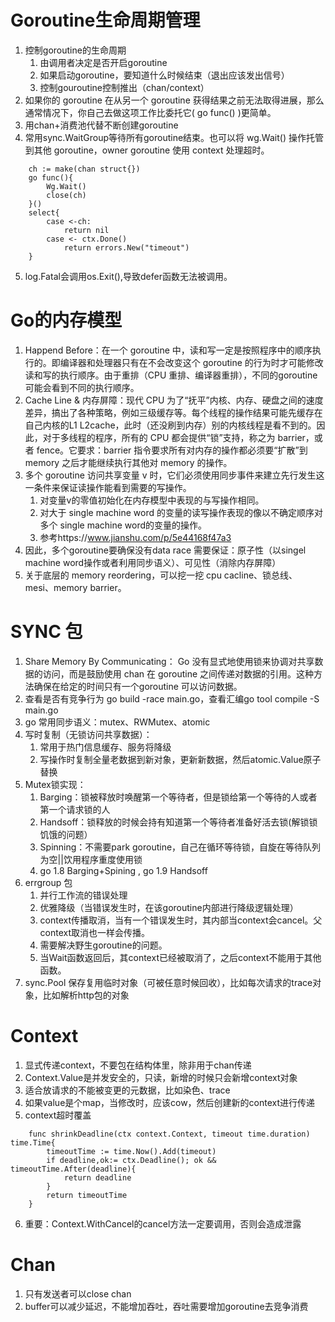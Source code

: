# Goroutine生命周期管理
1. 控制goroutine的生命周期
    1. 由调用者决定是否开启goroutine
    2. 如果启动goroutine，要知道什么时候结束（退出应该发出信号）
    3. 控制gouroutine控制推出（chan/context）
2. 如果你的 goroutine 在从另一个 goroutine 获得结果之前无法取得进展，那么通常情况下，你自己去做这项工作比委托它( go func() )更简单。
3. 用chan+消费池代替不断创建goroutine
4. 常用sync.WaitGroup等待所有goroutine结束。也可以将 wg.Wait() 操作托管到其他 goroutine，owner goroutine 使用 context 处理超时。
```golang 
    ch := make(chan struct{})
    go func(){
        Wg.Wait()
        close(ch)
    }()
    select{
        case <-ch:
            return nil
        case <- ctx.Done()
            return errors.New("timeout")
    }
```
5. log.Fatal会调用os.Exit(),导致defer函数无法被调用。

# Go的内存模型
1. Happend Before：在一个 goroutine 中，读和写一定是按照程序中的顺序执行的。即编译器和处理器只有在不会改变这个 goroutine 的行为时才可能修改读和写的执行顺序。由于重排（CPU 重排、编译器重排），不同的goroutine 可能会看到不同的执行顺序。
2. Cache Line & 内存屏障：现代 CPU 为了“抚平”内核、内存、硬盘之间的速度差异，搞出了各种策略，例如三级缓存等。每个线程的操作结果可能先缓存在自己内核的L1 L2cache，此时（还没刷到内存）别的内核线程是看不到的。因此，对于多线程的程序，所有的 CPU 都会提供“锁”支持，称之为 barrier，或者 fence。它要求：barrier 指令要求所有对内存的操作都必须要“扩散”到 memory 之后才能继续执行其他对 memory 的操作。
3. 多个 goroutine 访问共享变量 v 时，它们必须使用同步事件来建立先行发生这一条件来保证读操作能看到需要的写操作。 
    1. 对变量v的零值初始化在内存模型中表现的与写操作相同。
    2. 对大于 single machine word 的变量的读写操作表现的像以不确定顺序对多个 single machine word的变量的操作。
    3. 参考https://www.jianshu.com/p/5e44168f47a3
4. 因此，多个goroutine要确保没有data race 需要保证：原子性（以singel machine word操作或者利用同步语义）、可见性（消除内存屏障）
5. 关于底层的 memory reordering，可以挖一挖 cpu cacline、锁总线、mesi、memory barrier。
   

# SYNC 包
1. Share Memory By Communicating： Go 没有显式地使用锁来协调对共享数据的访问，而是鼓励使用 chan 在 goroutine 之间传递对数据的引用。这种方法确保在给定的时间只有一个goroutine 可以访问数据。
2. 查看是否有竞争行为 go build -race main.go，查看汇编go tool compile -S main.go 
3. go 常用同步语义：mutex、RWMutex、atomic
6. 写时复制（无锁访问共享数据）：
    1. 常用于热门信息缓存、服务将降级
    2. 写操作时复制全量老数据到新对象，更新新数据，然后atomic.Value原子替换
7. Mutex锁实现：
    1. Barging：锁被释放时唤醒第一个等待者，但是锁给第一个等待的人或者第一个请求锁的人
    2. Handsoff：锁释放的时候会持有知道第一个等待者准备好活去锁(解锁锁饥饿的问题）
    3. Spinning：不需要park goroutine，自己在循环等待锁，自旋在等待队列为空||饮用程序重度使用锁
    4. go 1.8 Barging+Spining , go 1.9 Handsoff
8. errgroup 包 
    1. 并行工作流的错误处理
    2. 优雅降级（当错误发生时，在该goroutine内部进行降级逻辑处理）
    3. context传播取消，当有一个错误发生时，其内部当context会cancel。父context取消也一样会传播。
    2. 需要解决野生goroutine的问题。
    3. 当Wait函数返回后，其context已经被取消了，之后context不能用于其他函数。
9. sync.Pool 保存复用临时对象（可被任意时候回收），比如每次请求的trace对象，比如解析http包的对象

# Context
1. 显式传递context，不要包在结构体里，除非用于chan传递
2. Context.Value是并发安全的，只读，新增的时候只会新增context对象
3. 适合放请求的不能被变更的元数据，比如染色、trace
4. 如果value是个map，当修改时，应该cow，然后创建新的context进行传递
5. context超时覆盖
```golang
    func shrinkDeadline(ctx context.Context, timeout time.duration) time.Time{
        timeoutTime := time.Now().Add(timeout)
        if deadline,ok:= ctx.Deadline(); ok && timeoutTime.After(deadline){
            return deadline
        }
        return timeoutTime
    }
```
6. 重要：Context.WithCancel的cancel方法一定要调用，否则会造成泄露

# Chan
1. 只有发送者可以close chan
2. buffer可以减少延迟，不能增加吞吐，吞吐需要增加goroutine去竞争消费
